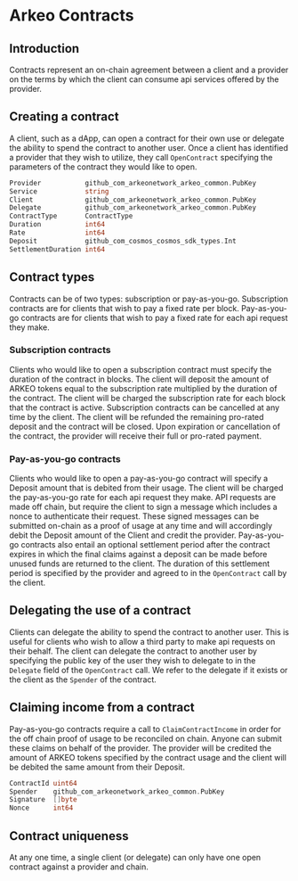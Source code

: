 # Arkeo Contracts

## Introduction
Contracts represent an on-chain agreement between a client and a provider on the terms by which the client can consume api services offered by the provider.

## Creating a contract
A client, such as a dApp, can open a contract for their own use or delegate the ability to spend the contract to another user. Once a client has identified a provider that they wish to utilize, they call `OpenContract` specifying the parameters of the contract they would like to open. 

```go
Provider           github_com_arkeonetwork_arkeo_common.PubKey 
Service            string                                      
Client             github_com_arkeonetwork_arkeo_common.PubKey 
Delegate           github_com_arkeonetwork_arkeo_common.PubKey 
ContractType       ContractType                                
Duration           int64                                       
Rate               int64                                       
Deposit            github_com_cosmos_cosmos_sdk_types.Int      
SettlementDuration int64                                       
```

## Contract types
Contracts can be of two types: subscription or pay-as-you-go. Subscription contracts are for clients that wish to pay a fixed rate per block. Pay-as-you-go contracts are for clients that wish to pay a fixed rate for each api request they make.

### Subscription contracts
Clients who would like to open a subscription contract must specify the duration of the contract in blocks. The client will deposit the amount of ARKEO
tokens equal to the subscription rate multiplied by the duration of the contract. The client will be charged the subscription rate for each block that the contract is active. Subscription contracts can be cancelled at any time by the client. The client will be refunded the remaining pro-rated deposit and the contract will be closed.  Upon expiration or cancellation of the contract, the provider will receive their full or pro-rated payment.

### Pay-as-you-go contracts
Clients who would like to open a pay-as-you-go contract will specify a Deposit amount that is debited from their usage. The client will be charged the pay-as-you-go rate for each api request they make.  API requests are made off chain, but require the client to sign a message which includes a nonce to authenticate their request.  These signed messages can be submitted on-chain as a proof of usage at any time and will accordingly debit the Deposit amount of the Client and credit the provider. Pay-as-you-go contracts also entail an optional settlement period after the contract expires in which the final claims against a deposit can be made before unused funds are returned to the client. The duration of this settlement period is specified by the provider and agreed to in the `OpenContract` call by the client. 

## Delegating the use of a contract
Clients can delegate the ability to spend the contract to another user. This is useful for clients who wish to allow a third party to make api requests on their behalf. The client can delegate the contract to another user by specifying the public key of the user they wish to delegate to in the `Delegate` field of the `OpenContract` call.  We refer to the delegate if it exists or the client as the `Spender` of the contract.

## Claiming income from a contract
Pay-as-you-go contracts require a call to `ClaimContractIncome` in order for the off chain proof of usage to be reconciled on chain.  Anyone can submit these claims on behalf of the provider. The provider will be credited the amount of ARKEO tokens specified by the contract usage and the client will be debited the same amount from their Deposit.

```go
ContractId uint64                                     
Spender    github_com_arkeonetwork_arkeo_common.PubKey
Signature  []byte                                     
Nonce      int64                                      
```

## Contract uniqueness
At any one time, a single client (or delegate) can only have one open contract against a provider and chain. 